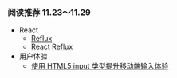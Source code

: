 ### 阅读推荐 11.23～11.29

+ React
	+ [Reflux](https://github.com/reflux/refluxjs)
	+ [React Reflux](https://github.com/yuyang041060120/react-reflux)
+ 用户体验
 	+ [使用 HTML5 input 类型提升移动端输入体验](http://www.oschina.net/translate/using-html5-input-types-to-enhance-the-mobile-browsing-experience?cmp)